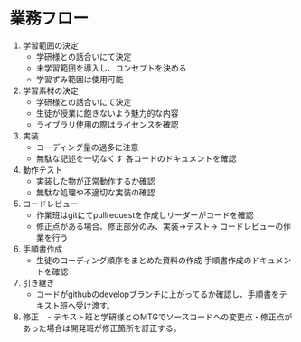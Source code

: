 
# 業務フロー

<!--
flow

st=>start
e=>end
op1=>operation: 学習範囲の決定
op2=>operation: 学習素材の決定
op3=>operation: 実装
op4=>operation: 動作テスト
op5=>operation: コードレビュー
op6=>operation: 手順書作成
op7=>operation: 引き継ぎ
cond1=>condition: コードが適切か判断

st->op1->op2->op3->op4->op5->cond1
cond1(no)->op2
cond1(yes)->op6->op7

-->

1. 学習範囲の決定
    - 学研様との話合いにて決定
    - 未学習範囲を導入し、コンセプトを決める
    - 学習ずみ範囲は使用可能
2. 学習素材の決定
    - 学研様との話合いにて決定
    - 生徒が授業に飽きないよう魅力的な内容
    - ライブラリ使用の際はライセンスを確認
3. 実装
    - コーディング量の過多に注意
    - 無駄な記述を一切なくす
    各コードのドキュメントを確認
4. 動作テスト
    - 実装した物が正常動作するか確認
    - 無駄な処理や不適切な実装の確認
5. コードレビュー
    - 作業班はgitにてpullrequestを作成しリーダーがコードを確認
    - 修正点がある場合、修正部分のみ、実装->テスト-> コードレビューの作業を行う
6. 手順書作成
    - 生徒のコーディング順序をまとめた資料の作成
    手順書作成のドキュメントを確認
7. 引き継ぎ
    - コードがgithubのdevelopブランチに上がってるか確認し、手順書をテキスト班へ受け渡す。
8. 修正
    - テキスト班と学研様とのMTGでソースコードへの変更点・修正点があった場合は開発班が修正箇所を訂正する。

